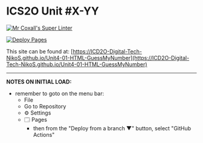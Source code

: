 # ICS2O Unit #X-YY

[![Mr Coxall's Super Linter](https://github.com/ICD2O-Digital-Tech-NikoS/Unit4-01-HTML-GuessMyNumber/workflows/Mr%20Coxall's%20Super%20Linter/badge.svg)](https://github.com/ICD2O-Digital-Tech-NikoS/Unit4-01-HTML-GuessMyNumber/actions)

[![Deploy Pages](https://github.com/ICD2O-Digital-Tech-NikoS/Unit4-01-HTML-GuessMyNumber/workflows/Deploy%20Pages/badge.svg)](https://github.com/ICD2O-Digital-Tech-NikoS/Unit4-01-HTML-GuessMyNumber/actions)

This site can be found at: [https://ICD2O-Digital-Tech-NikoS.github.io/Unit4-01-HTML-GuessMyNumber](https://ICD2O-Digital-Tech-NikoS.github.io/Unit4-01-HTML-GuessMyNumber)

---

**NOTES ON INITIAL LOAD:**
- remember to goto on the menu bar:
  - File
  - Go to Repository
  - ⚙ Settings
  - 🗔 Pages
    - then from the "Deploy from a branch ▼" button, select "GitHub Actions"
